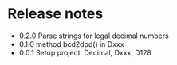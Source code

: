 # Release notes

* 0.2.0 Parse strings for legal decimal numbers
* 0.1.0 method bcd2dpd() in Dxxx
* 0.0.1 Setup project: Decimal, Dxxx, D128

